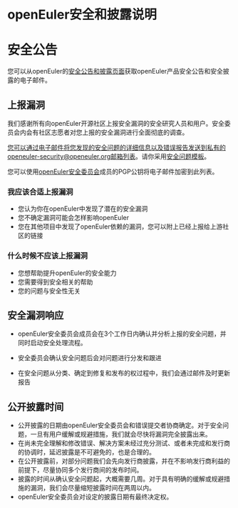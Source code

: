 # openEuler安全和披露说明



# 安全公告

您可以从openEuler的[安全公告和披露页面](https://www.openeuler.org/en/security/safety-bulletin/)获取openEuler产品安全公告和安全披露的电子邮件。



## 上报漏洞

我们感谢所有向openEuler开源社区上报安全漏洞的安全研究人员和用户。安全委员会内会有社区志愿者对您上报的安全漏洞进行全面彻底的调查。

您可以通过电子邮件将您发现的安全问题的详细信息以及错误报告发送到私有的openeuler-security@openeuler.org邮箱列表。请你采用[安全问题模板](template-security-bug.md)。

您可以使用[openEuler安全委员会](README.md)成员的PGP公钥将电子邮件加密到此列表。



### 我应该合适上报漏洞

- 您认为你在openEuler中发现了潜在的安全漏洞
- 您不确定漏洞可能会怎样影响openEuler
- 您在其他项目中发现了openEuler依赖的漏洞，您可以附上已经上报给上游社区的链接



### 什么时候不应该上报漏洞

- 您想帮助提升openEuler的安全能力
- 您需要得到安全相关的帮助
- 您的问题与安全性无关



## 安全漏洞响应

- openEuler安全委员会成员会在3个工作日内确认并分析上报的安全问题，并同时启动安全处理流程。

- 安全委员会确认安全问题后会对问题进行分发和跟进
- 在安全问题从分类、确定到修复和发布的权过程中，我们会通过邮件及时更新报告



## 公开披露时间

- 公开披露的日期由openEuler安全委员会和错误提交者协商确定。对于安全问题，一旦有用户缓解或规避措施，我们就会尽快将漏洞完全披露出来。
- 在尚未完全理解和修改错误、解决方案未经过充分测试、或者未完成和发行商的协调时，延迟披露是不可避免的，也是合理的。
- 在公开披露前，对部分问题我们会先向发行商披露，并在不影响发行商利益的前提下，尽量协同多个发行商间的发布时间。
- 披露的时间从确认安全问题起，大概需要几周。对于具有明确的缓解或规避措施的漏洞，我们会尽量缩短披露时间在两周以内。
- openEuler安全委员会对设定的披露日期有最终决定权。
